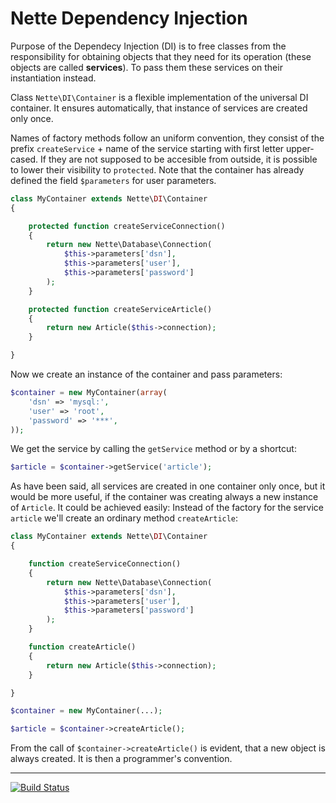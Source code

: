 Nette Dependency Injection
==========================

Purpose of the Dependecy Injection (DI) is to free classes from the responsibility for obtaining objects that they need for its operation (these objects are called **services**). To pass them these services on their instantiation instead.

Class `Nette\DI\Container` is a flexible implementation of the universal DI container. It ensures automatically, that instance of services are created only once.

Names of factory methods follow an uniform convention, they consist of the prefix `createService` + name of the service starting with first letter upper-cased. If they are not supposed to be accesible from outside, it is possible to lower their visibility to `protected`. Note that the container has already defined the field `$parameters` for user parameters.

```php
class MyContainer extends Nette\DI\Container
{

	protected function createServiceConnection()
	{
		return new Nette\Database\Connection(
			$this->parameters['dsn'],
			$this->parameters['user'],
			$this->parameters['password']
		);
	}

	protected function createServiceArticle()
	{
		return new Article($this->connection);
	}

}
```

Now we create an instance of the container and pass parameters:

```php
$container = new MyContainer(array(
	'dsn' => 'mysql:',
	'user' => 'root',
	'password' => '***',
));
```

We get the service by calling the `getService` method or by a shortcut:

```php
$article = $container->getService('article');
```

As have been said, all services are created in one container only once, but it would be more useful, if the container was creating always a new instance of `Article`. It could be achieved easily: Instead of the factory for the service `article` we'll create an ordinary method `createArticle`:

```php
class MyContainer extends Nette\DI\Container
{

	function createServiceConnection()
	{
		return new Nette\Database\Connection(
			$this->parameters['dsn'],
			$this->parameters['user'],
			$this->parameters['password']
		);
	}

	function createArticle()
	{
		return new Article($this->connection);
	}

}

$container = new MyContainer(...);

$article = $container->createArticle();
```

From the call of `$container->createArticle()` is evident, that a new object is always created. It is then a programmer's convention.

-----

[![Build Status](https://secure.travis-ci.org/nette/di.png?branch=v2.2)](http://travis-ci.org/nette/di)
